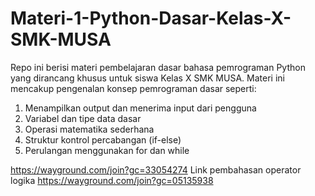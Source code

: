 # Materi-1-Python-Dasar-Kelas-X-SMK-MUSA
Repo ini berisi materi pembelajaran dasar bahasa pemrograman Python yang dirancang khusus untuk siswa Kelas X SMK MUSA.
Materi ini mencakup pengenalan konsep pemrograman dasar seperti:
1. Menampilkan output dan menerima input dari pengguna
2. Variabel dan tipe data dasar
3. Operasi matematika sederhana
4. Struktur kontrol percabangan (if-else)
5. Perulangan menggunakan for dan while

https://wayground.com/join?gc=33054274
Link pembahasan operator logika
https://wayground.com/join?gc=05135938
